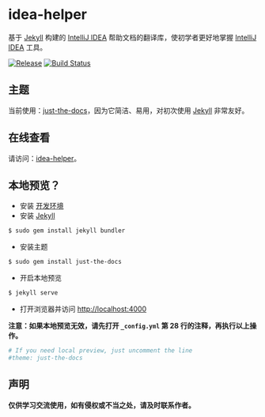 # idea-helper
基于 [Jekyll][1] 构建的 [IntelliJ IDEA][2] 帮助文档的翻译库，使初学者更好地掌握 [IntelliJ IDEA][2] 工具。

[![Release](https://img.shields.io/github/release/mrzhqiang/idea-helper.svg)](https://github.com/mrzhqiang/idea-helper/releases/latest)
[![Build Status](https://travis-ci.org/mrzhqiang/idea-helper.svg?branch=master)](https://travis-ci.org/mrzhqiang/idea-helper)

## 主题
当前使用：[just-the-docs][3]，因为它简洁、易用，对初次使用 [Jekyll][1] 非常友好。

## 在线查看
请访问：[idea-helper]。

## 本地预览？
- 安装 [开发环境][4]
- 安装 [Jekyll][1]
```bash
$ sudo gem install jekyll bundler
```
- 安装主题
```bash
$ sudo gem install just-the-docs
```
- 开启本地预览
```bash
$ jekyll serve
```
- 打开浏览器并访问 [http://localhost:4000](http://localhost:4000)

**注意：如果本地预览无效，请先打开 `_config.yml` 第 28 行的注释，再执行以上操作。**
```yaml
# If you need local preview, just uncomment the line
#theme: just-the-docs
```

## 声明
**仅供学习交流使用，如有侵权或不当之处，请及时联系作者。**

[idea-helper]:https://mrzhqiang.github.io/idea-helper

[1]:https://jekyllrb.com/
[2]:https://www.jetbrains.com/idea/?fromMenu
[3]:https://pmarsceill.github.io/just-the-docs/
[4]:https://jekyllrb.com/docs/installation/